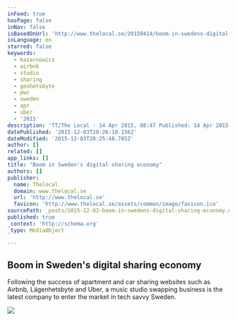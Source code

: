 ```yaml
---
inFeed: true
hasPage: false
inNav: false
isBasedOnUrl: 'http://www.thelocal.se/20150414/boom-in-swedens-digital-sharing-economy'
inLanguage: en
starred: false
keywords:
  - kazarnowicz
  - airbnb
  - studio
  - sharing
  - genhetsbyte
  - pwc
  - sweden
  - apr
  - uber
  - '2015'
description: 'TT/The Local · 14 Apr 2015, 08:47 Published: 14 Apr 2015 08:47 GMT+02:00 Following the success of apartment and car sharing websites such as Airbnb, Lägenhetsbyte and Uber, a music studio swapping business is the latest company to enter the market in tech savvy Sweden.'
datePublished: '2015-12-03T20:26:10.156Z'
dateModified: '2015-12-03T20:25:48.785Z'
author: []
related: []
app_links: []
title: "Boom in Sweden's digital sharing economy"
authors: []
publisher:
  name: Thelocal
  domain: www.thelocal.se
  url: 'http://www.thelocal.se'
  favicon: 'http://www.thelocal.se/assets/common/image/favicon.ico'
sourcePath: _posts/2015-12-03-boom-in-swedens-digital-sharing-economy.md
published: true
_context: 'http://schema.org'
_type: MediaObject

---
```

<article style=""><h1>Boom in Sweden's digital sharing economy</h1><p>Following the success of apartment and car sharing websites such as Airbnb, Lägenhetsbyte and Uber, a music studio swapping business is the latest company to enter the market in tech savvy Sweden.</p><img src="http://www.thelocal.se/userdata/images/article/30e556fc5c72ba7424d2ad5b4bcff87f1f641ed3fd6df5fa9b9c00e80286dedf.jpg" /></article>
